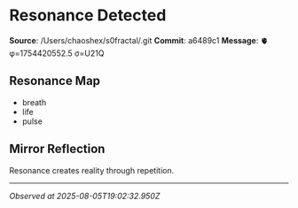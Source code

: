# Resonance Detected

**Source**: /Users/chaoshex/s0fractal/.git
**Commit**: a6489c1
**Message**: 🫀 φ=1754420552.5 σ=U21Q 

## Resonance Map
- breath
- life
- pulse

## Mirror Reflection
Resonance creates reality through repetition.

---
*Observed at 2025-08-05T19:02:32.950Z*
